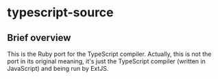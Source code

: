 # typescript-source

## Brief overview

This is the Ruby port for the TypeScript compiler.
Actually, this is not the port in its original meaning, it's just the TypeScript compiler
(written in JavaScript) and being run by ExtJS.
